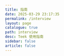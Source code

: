 ```yaml
---
title: 指南
date: 2025-03-29 23:17:35
permalink: /interview
layout: page
catalogue: true
path: interview
desc: Teek 使用指南
sidebar: false
article: false
---
```

